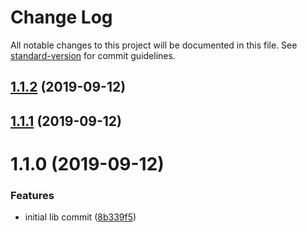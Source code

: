 # Change Log

All notable changes to this project will be documented in this file. See [standard-version](https://github.com/conventional-changelog/standard-version) for commit guidelines.

## [1.1.2](https://github.com/alexsasharegan/middleware/compare/v1.1.1...v1.1.2) (2019-09-12)



## [1.1.1](https://github.com/alexsasharegan/middleware/compare/v1.1.0...v1.1.1) (2019-09-12)



# 1.1.0 (2019-09-12)


### Features

* initial lib commit ([8b339f5](https://github.com/alexsasharegan/middleware/commit/8b339f5))
